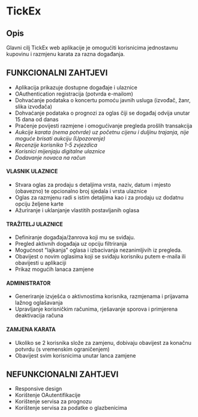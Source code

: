 # TickEx

## Opis
Glavni cilj TickEx web aplikacije je omogućiti korisnicima jednostavnu kupovinu i razmjenu karata za razna događanja.

## FUNKCIONALNI ZAHTJEVI
- Aplikacija prikazuje dostupne događaje i ulaznice  
- OAuthentication registracija (potvrda e-mailom)  
- Dohvaćanje podataka o koncertu pomoću javnih usluga (izvođač, žanr, slika izvođača)  
- Dohvaćanje podataka o prognozi za oglas čiji se događaj odvija unutar 15 dana od danas  
- Praćenje povijesti razmjene i omogućivanje pregleda prošlih transakcija  
- *Aukcije karata (nema potvrde) uz početnu cijenu i duljinu trajanja, nije moguće brisati aukciju (Upozorenje)*  
- *Recenzije korisnika 1-5 zvjezdica*  
- *Korisnici mijenjaju digitalne ulaznice*  
- *Dodavanje novaca na račun*  

#### VLASNIK ULAZNICE
- Stvara oglas za prodaju s detaljima vrsta, naziv, datum i mjesto (obavezno) te opcionalno broj sjedala i vrsta ulaznice  
- Oglas za razmjenu radi s istim detaljima kao i za prodaju uz dodatnu opciju željene karte  
- Ažuriranje i uklanjanje vlastitih postavljanih oglasa  
#### TRAŽITELJ ULAZNICE
- Definiranje događaja/žanrova koji mu se sviđaju.  
- Pregled aktivnih događaja uz opciju filtriranja  
- Mogućnost "lajkanja" oglasa i izbacivanja nezanimljivih iz pregleda.  
- Obavijest o novim oglasima koji se sviđaju korisniku putem e-maila ili obavijesti u aplikaciji  
- Prikaz mogućih lanaca zamjene  
#### ADMINISTRATOR
- Generiranje izvješća o aktivnostima korisnika, razmjenama i prijavama lažnog oglašavanja  
- Upravljanje korisničkim računima, rješavanje sporova i primjerena deaktivacija računa  
#### ZAMJENA KARATA
- Ukoliko se 2 korisnika slože za zamjenu, dobivaju obavijest za konačnu potvrdu (s vremenskim ograničenjem)  
- Obavijest svim korisnicima unutar lanca zamjene  

## NEFUNKCIONALNI ZAHTJEVI
- Responsive design  
- Korištenje OAutentifikacije  
- Korištenje servisa za prognozu  
- Korištenje servisa za podatke o glazbenicima  
